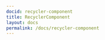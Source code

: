 ```yaml
---
docid: recycler-component
title: RecyclerComponent
layout: docs
permalink: /docs/recycler-component
---
```

